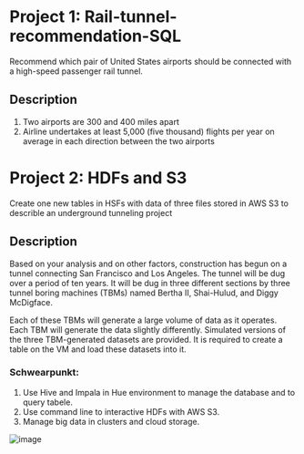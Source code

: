 # Project 1: Rail-tunnel-recommendation-SQL
Recommend which pair of United States airports should be connected with a high-speed passenger rail tunnel.

## Description 
1. Two airports are 300 and 400 miles apart
2. Airline undertakes at least 5,000 (five thousand) flights per year on average in each direction between the two airports

# Project 2: HDFs and S3 
Create one new tables in HSFs with data of three files stored in AWS S3 to describle an underground tunneling project

## Description 
Based on your analysis and on other factors, construction has begun on a tunnel connecting San Francisco and Los Angeles. The tunnel will be dug over a period of ten years. It will be dug in three different sections by three tunnel boring machines (TBMs) named Bertha II, Shai-Hulud, and Diggy McDigface.

Each of these TBMs will generate a large volume of data as it operates. Each TBM will generate the data slightly differently. Simulated versions of the three TBM-generated datasets are provided. It is required to create a table on the VM and load these datasets into it. 

### Schwearpunkt: 
1. Use Hive and Impala in Hue environment to manage the database and to query tabele. 
2. Use command line to interactive HDFs with AWS S3. 
3. Manage big data in clusters and cloud storage.



![image](https://user-images.githubusercontent.com/58776067/170130744-42386a49-3baa-4a2f-8549-681be8503bea.png)

<End>
